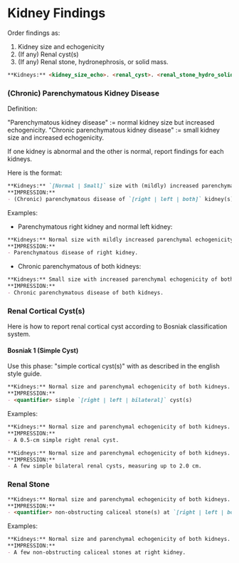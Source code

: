 # Kidney Findings


Order findings as:
1. Kidney size and echogenicity
2. (If any) Renal cyst(s)
3. (If any) Renal stone, hydronephrosis, or solid mass.

```markdown
**Kidneys:** <kidney_size_echo>. <renal_cyst>. <renal_stone_hydro_solid_mass>.
```


### (Chronic) Parenchymatous Kidney Disease

Definition: 

"Parenchymatous kidney disease" := normal kidney size but increased echogenicity. 
"Chronic parenchymatous kidney disease" := small kidney size and increased echogenicity. 

If one kidney is abnormal and the other is normal, report findings for each kidneys. 

Here is the format:

```markdown
**Kidneys:** `[Normal | Small]` size with (mildly) increased parenchymal echogenicity of the `[right | left | both]` kidney(s). No stone, hydronephrosis or solid mass.
**IMPRESSION:**
- (Chronic) parenchymatous disease of `[right | left | both]` kidney(s).
```

Examples:

- Parenchymatous right kidney and normal left kidney:

```markdown
**Kidneys:** Normal size with mildly increased parenchymal echogenicity of the right kidney. Normal size and parenchymal echogenicity of left kidney. No stone, hydronephrosis or solid mass.
**IMPRESSION:**
- Parenchymatous disease of right kidney.
```

- Chronic parenchymatous of both kidneys:

```markdown
**Kidneys:** Small size with increased parenchymal echogenicity of both kidneys. No stone, hydronephrosis or solid mass.
**IMPRESSION:**
- Chronic parenchymatous disease of both kidneys.
```

### Renal Cortical Cyst(s)

Here is how to report renal cortical cyst according to Bosniak classification system.

#### Bosniak 1 (Simple Cyst)

Use this phase: "simple cortical cyst(s)" with <quantifier> as described in the english style guide.

```markdown
**Kidneys:** Normal size and parenchymal echogenicity of both kidneys. <quantifier> simple cortical cyst(s) at `[right | left | both]` kidney(s). No stone, hydronephrosis or solid mass.
**IMPRESSION:**
- <quantifier> simple `[right | left | bilateral]` cyst(s)
```

Examples:

```markdown
**Kidneys:** Normal size and parenchymal echogenicity of both kidneys. A 0.5-cm simple cortical cyst at right kidney. No stone, hydronephrosis or solid mass.
**IMPRESSION:**
- A 0.5-cm simple right renal cyst.
```

```markdown
**Kidneys:** Normal size and parenchymal echogenicity of both kidneys. A few simple cortical cysts at both kidneys, measuring up to 2.0 cm. No stone, hydronephrosis or solid mass.
**IMPRESSION:**
- A few simple bilateral renal cysts, measuring up to 2.0 cm.
```

### Renal Stone

```markdown
**Kidneys:** Normal size and parenchymal echogenicity of both kidneys. <quantifier> non-obstructing caliceal stone(s) at `[right | left | both]` kidney(s).  No hydronephrosis or solid mass.
**IMPRESSION:**
- <quantifier> non-obstructing caliceal stone(s) at `[right | left | both]` kidney(s)
```

Examples:

```markdown
**Kidneys:** Normal size and parenchymal echogenicity of both kidneys. A few non-obstructing caliceal stones at right kidney.  No hydronephrosis or solid mass.
**IMPRESSION:**
- A few non-obstructing caliceal stones at right kidney.
```

